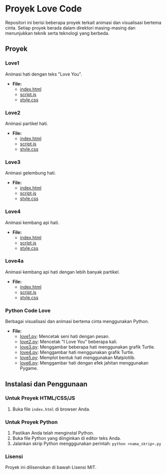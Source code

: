 # Proyek Love Code

Repositori ini berisi beberapa proyek terkait animasi dan visualisasi bertema cinta. Setiap proyek berada dalam direktori masing-masing dan menunjukkan teknik serta teknologi yang berbeda.

## Proyek

### Love1

Animasi hati dengan teks "Love You".

- **File:**
  - [index.html](love1/index.html)
  - [script.js](love1/script.js)
  - [style.css](love1/style.css)

### Love2

Animasi partikel hati.

- **File:**
  - [index.html](love2/index.html)
  - [script.js](love2/script.js)
  - [style.css](love2/style.css)

### Love3

Animasi gelembung hati.

- **File:**
  - [index.html](love3/index.html)
  - [script.js](love3/script.js)
  - [style.css](love3/style.css)

### Love4

Animasi kembang api hati.

- **File:**
  - [index.html](love4/index.html)
  - [script.js](love4/script.js)
  - [style.css](love4/style.css)

### Love4a

Animasi kembang api hati dengan lebih banyak partikel.

- **File:**
  - [index.html](love4a/index.html)
  - [script.js](love4a/script.js)
  - [style.css](love4a/style.css)

### Python Code Love

Berbagai visualisasi dan animasi bertema cinta menggunakan Python.

- **File:**
  - [love1.py](python-code-love/love1.py): Mencetak seni hati dengan pesan.
  - [love2.py](python-code-love/love2.py): Mencetak "I Love You" beberapa kali.
  - [love3.py](python-code-love/love3.py): Menggambar beberapa hati menggunakan grafik Turtle.
  - [love4.py](python-code-love/love4.py): Menggambar hati menggunakan grafik Turtle.
  - [love5.py](python-code-love/love5.py): Memplot bentuk hati menggunakan Matplotlib.
  - [love6.py](python-code-love/love6.py): Menggambar hati dengan efek jahitan menggunakan Pygame.

## Instalasi dan Penggunaan

### Untuk Proyek HTML/CSS/JS

1. Buka file `index.html` di browser Anda.

### Untuk Proyek Python

1. Pastikan Anda telah menginstal Python.
2. Buka file Python yang diinginkan di editor teks Anda.
3. Jalankan skrip Python mengggunakan perintah:
`python <nama_skrip>.py`


### Lisensi

Proyek ini dilisensikan di bawah Lisensi MIT.